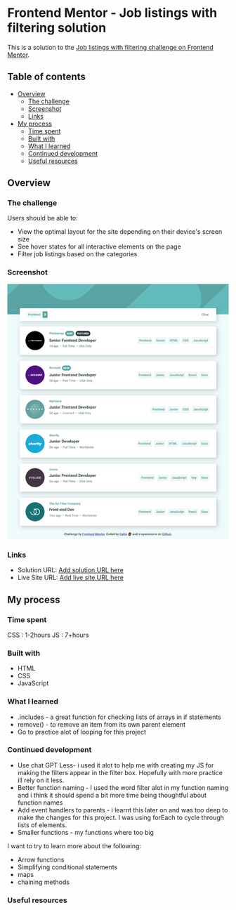 # Frontend Mentor - Job listings with filtering solution

This is a solution to the [Job listings with filtering challenge on Frontend Mentor](https://www.frontendmentor.io/challenges/job-listings-with-filtering-ivstIPCt).

## Table of contents

- [Overview](#overview)
  - [The challenge](#the-challenge)
  - [Screenshot](#screenshot)
  - [Links](#links)
- [My process](#my-process)
  - [Time spent](#time-spent)
  - [Built with](#built-with)
  - [What I learned](#what-i-learned)
  - [Continued development](#continued-development)
  - [Useful resources](#useful-resources)

## Overview

### The challenge

Users should be able to:

- View the optimal layout for the site depending on their device's screen size
- See hover states for all interactive elements on the page
- Filter job listings based on the categories

### Screenshot

![screenshot of my job listing webpage](./screenshot.png)

### Links

- Solution URL: [Add solution URL here](https://your-solution-url.com)
- Live Site URL: [Add live site URL here](https://your-live-site-url.com)

## My process

### Time spent

CSS : 1-2hours
JS : 7+hours

### Built with

- HTML
- CSS
- JavaScript

### What I learned

- .includes - a great function for checking lists of arrays in if statements
- remove() - to remove an item from its own parent element
- Go to practice alot of looping for this project

### Continued development

- Use chat GPT Less- i used it alot to help me with creating my JS for making the filters appear in the filter box. Hopefully with more practice ill rely on it less.
- Better function naming - I used the word filter alot in my function naming and i think it should spend a bit more time being thoughtful about function names
- Add event handlers to parents - i learnt this later on and was too deep to make the changes for this project. I was using forEach to cycle through lists of elements.
- Smaller functions - my functions where too big

I want to try to learn more about the following:

- Arrow functions
- Simplifying conditional statements
- maps
- chaining methods

### Useful resources
